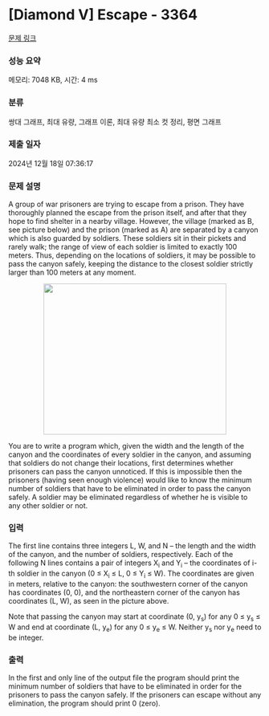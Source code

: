 # [Diamond V] Escape - 3364 

[문제 링크](https://www.acmicpc.net/problem/3364) 

### 성능 요약

메모리: 7048 KB, 시간: 4 ms

### 분류

쌍대 그래프, 최대 유량, 그래프 이론, 최대 유량 최소 컷 정리, 평면 그래프

### 제출 일자

2024년 12월 18일 07:36:17

### 문제 설명

<p>A group of war prisoners are trying to escape from a prison. They have thoroughly planned the escape from the prison itself, and after that they hope to find shelter in a nearby village. However, the village (marked as B, see picture below) and the prison (marked as A) are separated by a canyon which is also guarded by soldiers. These soldiers sit in their pickets and rarely walk; the range of view of each soldier is limited to exactly 100 meters. Thus, depending on the locations of soldiers, it may be possible to pass the canyon safely, keeping the distance to the closest soldier strictly larger than 100 meters at any moment.</p>

<p style="text-align: center;"><img alt="" src="https://upload.acmicpc.net/140de59c-1747-425c-9540-70376a2f428c/-/preview/" style="width: 364px; height: 301px;"></p>

<p>You are to write a program which, given the width and the length of the canyon and the coordinates of every soldier in the canyon, and assuming that soldiers do not change their locations, first determines whether prisoners can pass the canyon unnoticed. If this is impossible then the prisoners (having seen enough violence) would like to know the minimum number of soldiers that have to be eliminated in order to pass the canyon safely. A soldier may be eliminated regardless of whether he is visible to any other soldier or not.</p>

### 입력 

 <p>The first line contains three integers L, W, and N – the length and the width of the canyon, and the number of soldiers, respectively. Each of the following N lines contains a pair of integers X<sub>i</sub> and Y<sub>i</sub> – the coordinates of i-th soldier in the canyon (0 ≤ X<sub>i</sub> ≤ L, 0 ≤ Y<sub>i</sub> ≤ W). The coordinates are given in meters, relative to the canyon: the southwestern corner of the canyon has coordinates (0, 0), and the northeastern corner of the canyon has coordinates (L, W), as seen in the picture above.</p>

<p>Note that passing the canyon may start at coordinate (0, y<sub>s</sub>) for any 0 ≤ y<sub>s</sub> ≤ W and end at coordinate (L, y<sub>e</sub>) for any 0 ≤ y<sub>e</sub> ≤ W. Neither y<sub>s</sub> nor y<sub>e</sub> need to be integer.</p>

### 출력 

 <p>In the first and only line of the output file the program should print the minimum number of soldiers that have to be eliminated in order for the prisoners to pass the canyon safely. If the prisoners can escape without any elimination, the program should print 0 (zero).</p>

